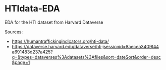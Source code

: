 # HTIdata-EDA
EDA for the HTI dataset from Harvard Dataverse

Sources:  
* https://humantraffickingindicators.org/hti-data/  
* https://dataverse.harvard.edu/dataverse/hti;jsessionid=8aecea3409f44a691483d237a425?q=&types=dataverses%3Adatasets%3Afiles&sort=dateSort&order=desc&page=1  

